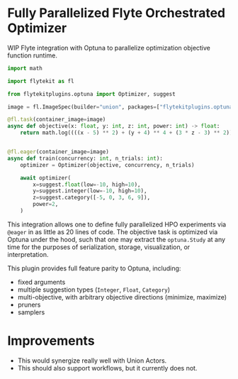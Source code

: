 # Fully Parallelized Flyte Orchestrated Optimizer

WIP Flyte integration with Optuna to parallelize optimization objective function runtime.

```python
import math

import flytekit as fl

from flytekitplugins.optuna import Optimizer, suggest

image = fl.ImageSpec(builder="union", packages=["flytekitplugins.optuna"])

@fl.task(container_image=image)
async def objective(x: float, y: int, z: int, power: int) -> float:
    return math.log((((x - 5) ** 2) + (y + 4) ** 4 + (3 * z - 3) ** 2)) ** power


@fl.eager(container_image=image)
async def train(concurrency: int, n_trials: int):
    optimizer = Optimizer(objective, concurrency, n_trials)

    await optimizer(
        x=suggest.float(low=-10, high=10),
        y=suggest.integer(low=-10, high=10),
        z=suggest.category([-5, 0, 3, 6, 9]),
        power=2,
    )
```

This integration allows one to define fully parallelized HPO experiments via `@eager` in as little as 20 lines of code. The objective task is optimized via Optuna under the hood, such that one may extract the `optuna.Study` at any time for the purposes of serialization, storage, visualization, or interpretation.

This plugin provides full feature parity to Optuna, including:

- fixed arguments
- multiple suggestion types (`Integer`, `Float`, `Category`)
- multi-objective, with arbitrary objective directions (minimize, maximize)
- pruners
- samplers

# Improvements

- This would synergize really well with Union Actors.
- This should also support workflows, but it currently does not.
